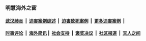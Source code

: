 
### 明慧海外之窗

####  [武汉肺炎](indexes/365.md?t=07190801) &nbsp;|&nbsp;  [迫害案例综述](indexes/328.md?t=07190801) &nbsp;|&nbsp; [迫害致死案例](indexes/277.md?t=07190801)  &nbsp;|&nbsp; [更多迫害案例](indexes/81.md?t=07190801)  &nbsp;|&nbsp; 
####  [时事评论](indexes/19.md?t=07190801) &nbsp;|&nbsp; [海外简讯](indexes/245.md?t=07190801)&nbsp;|&nbsp;  [社会支持](indexes/140.md?t=07190801) &nbsp;|&nbsp; [褒奖决议](indexes/282.md?t=07190801) &nbsp;|&nbsp; [社区报道](indexes/91.md?t=07190801)  &nbsp;|&nbsp; [天人之间](indexes/78.md?t=07190801) 

